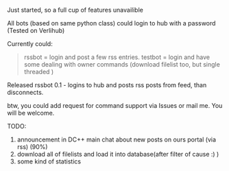Just started, so a full cup of features unavailible

All bots (based on same python class) could login to hub with a password (Tested on Verlihub)

Currently could:
> rssbot = login and post a few rss entries.
> testbot = login and have some dealing with owner commands (download filelist too, but single threaded )

Released rssbot 0.1 - logins to hub and posts rss posts from feed, than disconnects.

btw, you could add request for command support via Issues or mail me.
You will be welcome.

TODO:
1. announcement in DC++ main chat about new posts on ours portal (via rss) (90%)
2. download all of filelists and load it into database(after filter of cause :) )
3. some kind of statistics